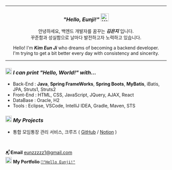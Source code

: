 ------

<div align="center">

### *"Hello, Eunji!"* <img src="https://raw.githubusercontent.com/Tarikul-Islam-Anik/Animated-Fluent-Emojis/master/Emojis/Hand%20gestures/Waving%20Hand%20Light%20Skin%20Tone.png" alt="Waving Hand Light Skin Tone" width="25" height="25" />

안녕하세요, 백엔드 개발자를 꿈꾸는 ***김은지*** 입니다.   
꾸준함과 성실함으로 날마다 발전하고자 노력하고 있습니다.

Hello! I'm ***Kim Eun Ji*** who dreams of becoming a backend developer.   
I'm trying to get a bit better every day with consistency and sincerity.

</div>

------


  
### <img src="https://raw.githubusercontent.com/Tarikul-Islam-Anik/Animated-Fluent-Emojis/master/Emojis/Hand%20gestures/Waving%20Hand%20Light%20Skin%20Tone.png" alt="Waving Hand Light Skin Tone" width="20" height="20" /> *I can print "Hello, World!" with...* 

- Back-End : **Java**, **Spring FrameWorks**, **Spring Boots**, **MyBatis**, iBatis, JPA, Struts1, Struts2
- Front-End : HTML, CSS, JavaScript, JQuery, AJAX, React
- DataBase : Oracle, H2
- Tools : Eclipse, VSCode, IntelliJ IDEA, Gradle, Maven, STS


### <img src="https://raw.githubusercontent.com/Tarikul-Islam-Anik/Animated-Fluent-Emojis/master/Emojis/Objects/Bookmark%20Tabs.png" alt="Bookmark Tabs" width="20" height="20" /> *My Projects*
- 통합 모임통장 관리 서비스, 크루즈 ( [GitHub](https://github.com/eunzzzzz1/projectCruise) / [Notion](https://eunzzzzz1.notion.site/eunzzzzz1/b2f249d1f86d43c9a35a101de2e02da3) )

<br>

📬**Email** eunzzzzz1@gmail.com<br>
<img src="https://raw.githubusercontent.com/Tarikul-Islam-Anik/Animated-Fluent-Emojis/master/Emojis/Hand%20gestures/Writing%20Hand%20Light%20Skin%20Tone.png" alt="Writing Hand Light Skin Tone" width="20" height="20" /> **My Portfolio** [`👋"Hello Eunji!"`](https://eunzzzzz1.notion.site/Hello-Eunji-1b8ac348fe9c44398b7d511d6ed414ae?pvs=4)   

